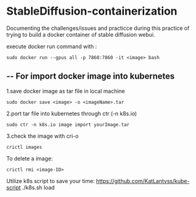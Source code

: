 # StableDiffusion-containerization
Documenting the challenges/issues and practicce during this practice of trying to build a docker container of stable diffusion webui.


execute docker run command with :

    sudo docker run --gpus all -p 7860:7860 -it <image> bash


--
For import docker image into kubernetes
--

1.save docker image as tar file in local machine

    sudo docker save <image> -o <imageName>.tar

2.port tar file into kubernetes through ctr (-n k8s.io)

    sudo ctr -n k8s.io image import yourImage.tar

3.check the image with cri-o

    crictl images

To delete a image: 

    crictl rmi <image-ID>

Utilize k8s script to save your time:     https://github.com/KatLantyss/kube-script
    ./k8s.sh load

